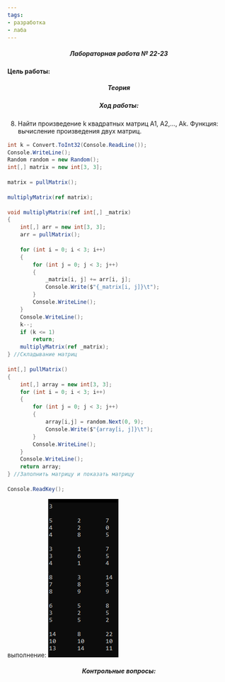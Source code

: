 ```yaml
---
tags:
- разработка
- лаба
---
```

<h5 align="center">Лабораторная работа № 22-23</h5>

<h5 align="center"></h5>

**Цель работы:** 

<h5 align="center">Теория</h5>



<h5 align="center">Ход работы:</h5>

8. Найти произведение k квадратных матриц A1, A2,…, Ak. Функция: вычисление произведения двух матриц.

```C#
int k = Convert.ToInt32(Console.ReadLine());
Console.WriteLine();
Random random = new Random();
int[,] matrix = new int[3, 3];

matrix = pullMatrix();

multiplyMatrix(ref matrix);

void multiplyMatrix(ref int[,] _matrix)
{
    int[,] arr = new int[3, 3];
    arr = pullMatrix();

    for (int i = 0; i < 3; i++)
    {
        for (int j = 0; j < 3; j++)
        {
            _matrix[i, j] += arr[i, j];
            Console.Write($"{_matrix[i, j]}\t");
        }
        Console.WriteLine();
    }
    Console.WriteLine();
    k--;
    if (k <= 1)
        return;
    multiplyMatrix(ref _matrix);
} //Складывание матриц

int[,] pullMatrix()
{
    int[,] array = new int[3, 3];
    for (int i = 0; i < 3; i++)
    {
        for (int j = 0; j < 3; j++)
        {
            array[i,j] = random.Next(0, 9);
            Console.Write($"{array[i, j]}\t");
        }
        Console.WriteLine();
    }
    Console.WriteLine();
    return array;
} //Заполнить матрицу и показать матрицу

Console.ReadKey();
```

выполнение:
![](../Files/Pasted%20image%2020211106151249.png)

<h5 align="center">Контрольные вопросы:</h5>


